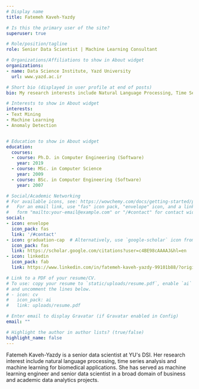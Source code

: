 ```yaml
---
# Display name
title: Fatemeh Kaveh-Yazdy

# Is this the primary user of the site?
superuser: true

# Role/position/tagline
role: Senior Data Scientist | Machine Learning Consultant

# Organizations/Affiliations to show in About widget
organizations:
- name: Data Science Institute, Yazd University
  url: www.yazd.ac.ir

# Short bio (displayed in user profile at end of posts)
bio: My research interests include Natural Language Processing, Time Series Analysis, Biomedical Data Analysis.

# Interests to show in About widget
interests:
- Text Mining
- Machine Learning
- Anomaly Detection


# Education to show in About widget
education:
  courses:
  - course: Ph.D. in Computer Engineering (Software)
    year: 2019
  - course: MSc. in Computer Science
    year: 2009
  - course: BSc. in Computer Engineering (Software)
    year: 2007

# Social/Academic Networking
# For available icons, see: https://wowchemy.com/docs/getting-started/page-builder/#icons
#   For an email link, use "fas" icon pack, "envelope" icon, and a link in the
#   form "mailto:your-email@example.com" or "/#contact" for contact widget.
social:
- icon: envelope
  icon_pack: fas
  link: '/#contact'
- icon: graduation-cap  # Alternatively, use `google-scholar` icon from `ai` icon pack
  icon_pack: fas
  link: https://scholar.google.com/citations?user=c4BE98cAAAAJ&hl=en
- icon: linkedin
  icon_pack: fab
  link: https://www.linkedin.com/in/fatemeh-kaveh-yazdy-99101b88/?originalSubdomain=ir

# Link to a PDF of your resume/CV.
# To use: copy your resume to `static/uploads/resume.pdf`, enable `ai` icons in `params.toml`, 
# and uncomment the lines below.
# - icon: cv
#   icon_pack: ai
#   link: uploads/resume.pdf

# Enter email to display Gravatar (if Gravatar enabled in Config)
email: ""

# Highlight the author in author lists? (true/false)
highlight_name: false
---
```


Fatemeh Kaveh-Yazdy is a senior data scientist at YU's DSI. Her research interest include natural language processing, time series analysis and machine learning for biomedical applications. She has served as machine learning engineer and senior data scientist in a broad domain of business and academic data analytics projects. 

